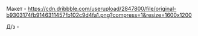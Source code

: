 Макет - https://cdn.dribbble.com/userupload/2847800/file/original-b9303174fb9146311457fb102c9d4fa1.png?compress=1&resize=1600x1200

Д/з - 
